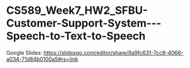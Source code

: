 # CS589_Week7_HW2_SFBU-Customer-Support-System---Speech-to-Text-to-Speech

Google Slides: https://slidesgo.com/editor/share/9a9fc631-7cc8-4066-a034-71d84b0100a5#rs=link


